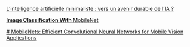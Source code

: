[L’intelligence artificielle minimaliste : vers un avenir durable de l’IA ?](https://www.actuia.com/contribution/rajeshwari-ganesan/lintelligence-artificielle-minimaliste-vers-un-avenir-durable-de-lia/)

[**Image Classification With** MobileNet](https://medium.com/analytics-vidhya/image-classification-with-mobilenet-cc6fbb2cd470)

[# MobileNets: Efficient Convolutional Neural Networks for Mobile Vision Applications](https://arxiv.org/pdf/1704.04861.pdf)